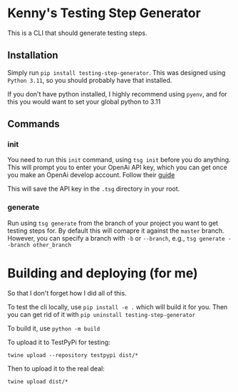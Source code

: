 # Kenny's Testing Step Generator

This is a CLI that should generate testing steps.

## Installation

Simply run `pip install testing-step-generator`. This was designed using `Python 3.11`,
so you should probably have that installed.

If you don't have python installed, I highly recommend using `pyenv`, and for this
you would want to set your global python to 3.11

## Commands

### init

You need to run this `init` command, using `tsg init` before you do anything.
This will prompt you to enter your OpenAi API key, which you can get once you
make an OpenAi develop account. Follow their [guide](https://platform.openai.com/docs/quickstart)

This will save the API key in the `.tsg` directory in your root.

### generate

Run using `tsg generate` from the branch of your project you want to get testing steps for.
By default this will comapre it against the `master` branch. However, you can specify a branch
with `-b` or `--branch`, e.g., `tsg generate --branch other_branch`

# Building and deploying (for me)

So that I don't forget how I did all of this.

To test the cli locally, use `pip install -e .` which will build it for you.
Then you can get rid of it with `pip uninstall testing-step-generator`

To build it, use `python -m build`

To upload it to TestPyPi for testing:

```
twine upload --repository testpypi dist/*
```

Then to upload it to the real deal:

```
twine upload dist/*
```
